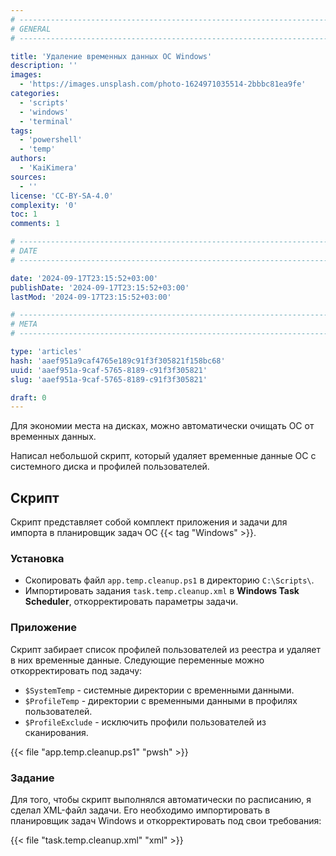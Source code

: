 ```yaml
---
# -------------------------------------------------------------------------------------------------------------------- #
# GENERAL
# -------------------------------------------------------------------------------------------------------------------- #

title: 'Удаление временных данных ОС Windows'
description: ''
images:
  - 'https://images.unsplash.com/photo-1624971035514-2bbbc81ea9fe'
categories:
  - 'scripts'
  - 'windows'
  - 'terminal'
tags:
  - 'powershell'
  - 'temp'
authors:
  - 'KaiKimera'
sources:
  - ''
license: 'CC-BY-SA-4.0'
complexity: '0'
toc: 1
comments: 1

# -------------------------------------------------------------------------------------------------------------------- #
# DATE
# -------------------------------------------------------------------------------------------------------------------- #

date: '2024-09-17T23:15:52+03:00'
publishDate: '2024-09-17T23:15:52+03:00'
lastMod: '2024-09-17T23:15:52+03:00'

# -------------------------------------------------------------------------------------------------------------------- #
# META
# -------------------------------------------------------------------------------------------------------------------- #

type: 'articles'
hash: 'aaef951a9caf4765e189c91f3f305821f158bc68'
uuid: 'aaef951a-9caf-5765-8189-c91f3f305821'
slug: 'aaef951a-9caf-5765-8189-c91f3f305821'

draft: 0
---
```


Для экономии места на дисках, можно автоматически очищать ОС от временных данных.

<!--more-->

Написал небольшой скрипт, который удаляет временные данные ОС с системного диска и профилей пользователей.

## Скрипт

Скрипт представляет собой комплект приложения и задачи для импорта в планировщик задач ОС {{< tag "Windows" >}}.

### Установка

- Скопировать файл `app.temp.cleanup.ps1` в директорию `C:\Scripts\`.
- Импортировать задания `task.temp.cleanup.xml` в **Windows Task Scheduler**, откорректировать параметры задачи.

### Приложение

Скрипт забирает список профилей пользователей из реестра и удаляет в них временные данные. Следующие переменные можно откорректировать под задачу:

- `$SystemTemp` - системные директории с временными данными.
- `$ProfileTemp` - директории с временными данными в профилях пользователей.
- `$ProfileExclude` - исключить профили пользователей из сканирования.

{{< file "app.temp.cleanup.ps1" "pwsh" >}}

### Задание

Для того, чтобы скрипт выполнялся автоматически по расписанию, я сделал XML-файл задачи. Его необходимо импортировать в планировщик задач Windows и откорректировать под свои требования:

{{< file "task.temp.cleanup.xml" "xml" >}}
